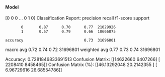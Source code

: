 #### Model
[0 0 0 ... 0 1 0]
Classification Report:
              precision    recall  f1-score   support

           0       0.87      0.70      0.77  21029926
           1       0.57      0.79      0.66  10666875

    accuracy                           0.73  31696801
   macro avg       0.72      0.74      0.72  31696801
weighted avg       0.77      0.73      0.74  31696801

Accuracy: 0.7281846833691513
Confusion Matrix:
[[14622660  6407266]
 [ 2208410  8458465]]
Confusion Matrix (%):
[[46.13292048 20.2142355 ]
 [ 6.96729616 26.68554786]]
